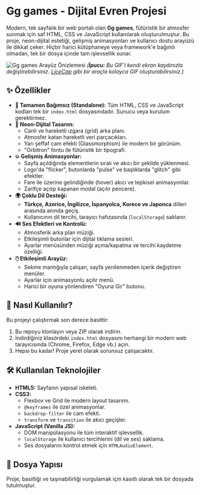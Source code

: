 
# Gg games - Dijital Evren Projesi

Modern, tek sayfalık bir web portalı olan **Gg games**, fütüristik bir atmosfer sunmak için saf HTML, CSS ve JavaScript kullanılarak oluşturulmuştur. Bu proje, neon-dijital estetiği, gelişmiş animasyonları ve kullanıcı dostu arayüzü ile dikkat çeker. Hiçbir harici kütüphaneye veya framework'e bağımlı olmadan, tek bir dosya içinde tam işlevsellik sunar.

![Gg games Arayüz Önizlemesi](https://i.ibb.co/L5hY5hM/gg-games-demo.gif)
*(**İpucu:** Bu GIF'i kendi ekran kaydınızla değiştirebilirsiniz. [LiceCap](https://www.cockos.com/licecap/) gibi bir araçla kolayca GIF oluşturabilirsiniz.)*

## ✨ Özellikler

-   **🚀 Tamamen Bağımsız (Standalone):** Tüm HTML, CSS ve JavaScript kodları tek bir `index.html` dosyasındadır. Sunucu veya kurulum gerektirmez.
-   **🎨 Neon-Dijital Tasarım:**
    -   Canlı ve hareketli ızgara (grid) arka planı.
    -   Atmosfer katan hareketli veri parçacıkları.
    -   Yarı şeffaf cam efekti (Glassmorphism) ile modern bir görünüm.
    -   "Orbitron" fontu ile fütüristik bir tipografi.
-   **💥 Gelişmiş Animasyonlar:**
    -   Sayfa açıldığında elementlerin sıralı ve akıcı bir şekilde yüklenmesi.
    -   Logo'da "flicker", butonlarda "pulse" ve başlıklarda "glitch" gibi efektler.
    -   Fare ile üzerine gelindiğinde (hover) akıcı ve tepkisel animasyonlar.
    -   Zarifçe açılıp kapanan modal (açılır pencere).
-   **🌍 Çoklu Dil Desteği:**
    -   **Türkçe, Azerice, İngilizce, İspanyolca, Korece ve Japonca** dilleri arasında anında geçiş.
    -   Kullanıcının dil tercihi, tarayıcı hafızasında (`localStorage`) saklanır.
-   **🔊 Ses Efektleri ve Kontrolü:**
    -   Atmosferik arka plan müziği.
    -   Etkileşimli butonlar için dijital tıklama sesleri.
    -   Ayarlar menüsünden müziği açma/kapatma ve tercihi kaydetme özelliği.
-   **🖱️ Etkileşimli Arayüz:**
    -   Sekme mantığıyla çalışan, sayfa yenilenmeden içerik değiştiren menüler.
    -   Ayarlar için animasyonlu açılır menü.
    -   Harici bir oyuna yönlendiren "Oyuna Gir" butonu.

## 🚀 Nasıl Kullanılır?

Bu projeyi çalıştırmak son derece basittir:

1.  Bu repoyu klonlayın veya ZIP olarak indirin.
2.  İndirdiğiniz klasördeki `index.html` dosyasını herhangi bir modern web tarayıcısında (Chrome, Firefox, Edge vb.) açın.
3.  Hepsi bu kadar! Proje yerel olarak sorunsuz çalışacaktır.

## 🛠️ Kullanılan Teknolojiler

-   **HTML5:** Sayfanın yapısal iskeleti.
-   **CSS3:**
    -   Flexbox ve Grid ile modern layout tasarımı.
    -   `@keyframes` ile özel animasyonlar.
    -   `backdrop-filter` ile cam efekti.
    -   `transform` ve `transition` ile akıcı geçişler.
-   **JavaScript (Vanilla JS):**
    -   DOM manipülasyonu ile tüm interaktif işlevsellik.
    -   `localStorage` ile kullanıcı tercihlerini (dil ve ses) saklama.
    -   Ses dosyalarını kontrol etmek için `HTMLAudioElement`.

## 📂 Dosya Yapısı

Proje, basitliği ve taşınabilirliği vurgulamak için kasıtlı olarak tek bir dosyada tutulmuştur.
